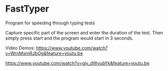 # FastTyper
Program for speeding through typing tests

Capture specific part of the screen and enter the duration of the test. Then simply press start and the program would start in 3 seconds.

Video Demos:
https://www.youtube.com/watch?v=WrnMxmRJbOg&feature=youtu.be

https://www.youtube.com/watch?v=gjy_dWyubYk&feature=youtu.be
